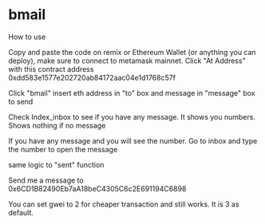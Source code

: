 # bmail
How to use

Copy and paste the code on remix or Ethereum Wallet (or anything you can deploy), make sure to connect to metamask mainnet.
Click "At Address" with this contract address 0xdd583e1577e202720ab84172aac04e1d1768c57f

Click "bmail" insert eth address in "to" box and message in "message" box to send

Check Index_inbox to see if you have any message. It shows you numbers. Shows nothing if no message

If you have any message and you will see the number. 
Go to inbox and type the number to open the message

same logic to "sent" function

Send me a message to
0x6CD1B82490Eb7aA18beC4305C6c2E691194C6898

You can set gwei to 2 for cheaper transaction and still works. It is 3 as default. 
